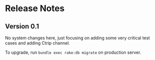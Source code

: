 # Release Notes

## Version 0.1

No system changes here, just focusing on adding some very critical test cases and adding Ctrip channel.

To upgrade, run `bundle exec rake:db migrate` on production server.